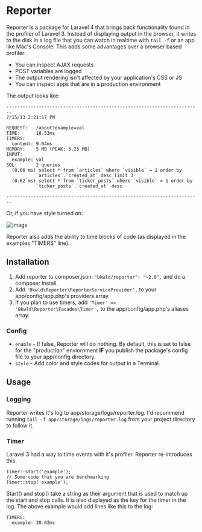 # Reporter

Reporter is a package for Laravel 4 that brings back functionality found in the profiler of Laravel 3.  Instead of displaying output in the browser, it writes to the disk in a log file that you can watch in realtime with `tail -f` or an app like Mac's Console.  This adds some advantages over a browser based profiler:

* You can inspect AJAX requests
* POST variables are logged
* The output rendering isn't affected by your application's CSS or JS
* You can inspect apps that are in a production environment

The output looks like:

```
------------------------------------------------------------------------
7/15/13 2:21:17 PM

REQUEST:   /about?example=val
TIME:      18.53ms
TIMERS:    
  content: 9.04ms
MEMORY:    5 MB (PEAK: 5.25 MB)
INPUT:     
  example: val
SQL:       2 queries
  (0.66 ms) select * from `articles` where `visible` = 1 order by
           `articles`.`created_at` desc limit 3
  (0.62 ms) select * from `ticker_posts` where `visible` = 1 order by
           `ticker_posts`.`created_at` desc

------------------------------------------------------------------------
```

Or, if you have style turned on:

![image](http://f.cl.ly/items/233e2H0V042S1L0v2r3m/Screen%20Shot%202013-07-15%20at%202.50.57%20PM.png)

Reporter also adds the ability to time blocks of code (as displayed in the examples "TIMERS" line).

## Installation

1. Add reporter to composer.json: `"bkwld/reporter": "~2.0",` and do a composer install.
2. Add `'Bkwld\Reporter\ReporterServiceProvider',` to your app/config/app.php's providers array.
3. If you plan to use timers, add `'Timer' => 'Bkwld\Reporter\Facades\Timer',` to the app/config/app.php's aliases array.

### Config

* `enable` - If false, Reporter will do nothing.  By default, this is set to false for the "production" enviornment **IF** you publish the package's config file to your app/config directory.
* `style` - Add color and style codes for output in a Terminal.

## Usage

### Logging

Reporter writes it's log to app/storage/logs/reporter.log.  I'd recommend running `tail -f app/storage/logs/reporter.log` from your project directory to follow it.

### Timer

Laravel 3 had a way to time events with it's profiler.  Reporter re-introduces this.

	Timer::start('example');
	// Some code that you are benchmarking
	Timer::stop('example');


Start() and stop() take a string as their argument that is used to match up the start and stop calls.  It is also displayed as the key for the timer in the log.  The above example would add lines like this to the log:

	TIMERS:
	  example: 20.02ms

